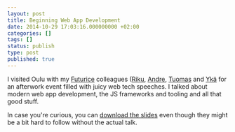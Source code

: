 ```yaml
---
layout: post
title: Beginning Web App Development
date: 2014-10-29 17:03:16.000000000 +02:00
categories: []
tags: []
status: publish
type: post
published: true
---
```


I visited Oulu with my <a href="http://futurice.com">Futurice</a> colleagues (<a href="http://twitter.com/RikuJ">Riku</a>, <a href="http://twitter.com/andrestaltz">Andre</a>, <a href="http://twitter.com/chlif">Tuomas</a> and <a href="http://twitter.com/ykarikos">Ykä</a> for an afterwork event filled with juicy web tech speeches. I talked about modern web app development, the JS frameworks and tooling and all that good stuff.

In case you're curious, you can <a href="http://rarelyneeded.com/talks/modern-frontend-development/modern-frontend-development.pdf">download the slides</a> even though they might be a bit hard to follow without the actual talk.

